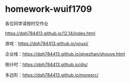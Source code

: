 # homework-wuif1709
各位同学请按时交作业

https://dqh784413.github.io/12.14/index.html

游戏：https://dqh784413.github.io/youxi/

企业栈：https://dqh784413.github.io/qiyezhan/shouye.html

倒计时：https://dqh784413.github.io/djs/

多边形：https://dqh784413.github.io/moresrc/


